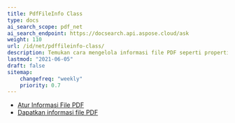 ```yaml
---
title: PdfFileInfo Class
type: docs
ai_search_scope: pdf_net
ai_search_endpoint: https://docsearch.api.aspose.cloud/ask
weight: 110
url: /id/net/pdffileinfo-class/
description: Temukan cara mengelola informasi file PDF seperti properti dan metadata menggunakan kelas PDFFileInfo di .NET.
lastmod: "2021-06-05"
draft: false
sitemap:
    changefreq: "weekly"
    priority: 0.7
---
```

- [Atur Informasi File PDF](/pdf/net/set-pdf-file-information/)
- [Dapatkan informasi file PDF](/pdf/net/get-pdf-file-information/)